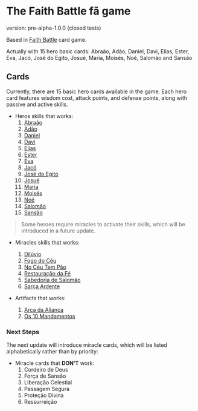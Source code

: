 # The Faith Battle fã game

version: pre-alpha-1.0.0 (closed tests)

Based in [Faith Battle](https://www.faithbattle.com.br/) card game.

Actually with 15 hero basic cards:
Abraão, Adão, Daniel, Davi, Elias, Ester, Eva, Jacó, José do Egito, Josué, Maria, Moisés, Noé, Salomão and Sansão

## Cards
Currently, there are 15 basic hero cards available in the game. Each hero card features wisdom cost, attack points, and defense points, along with passive and active skills.

- Heros skills that works:
    1. [Abraão](https://www.faithbattle.com.br/her%C3%B3is?lightbox=dataItem-lokfoeac)
    0. [Adão](https://www.faithbattle.com.br/her%C3%B3is?lightbox=dataItem-lokfrwh5)
    0. [Daniel](https://www.faithbattle.com.br/her%C3%B3is?lightbox=dataItem-lokfv7vm)
    0. [Davi](https://www.faithbattle.com.br/her%C3%B3is?lightbox=dataItem-lp0e79kf)
    0. [Elias](https://www.faithbattle.com.br/her%C3%B3is?lightbox=dataItem-lokfilfy)
    0. [Ester](https://www.faithbattle.com.br/her%C3%B3is?lightbox=dataItem-lokfxqs8)
    0. [Eva](https://www.faithbattle.com.br/her%C3%B3is?lightbox=dataItem-lokflpie)
    0. [Jacó](https://www.faithbattle.com.br/her%C3%B3is?lightbox=dataItem-lokfqvau)
    0. [José do Egito](https://www.faithbattle.com.br/her%C3%B3is?lightbox=dataItem-lokft4hn)
    0. [Josué](https://www.faithbattle.com.br/her%C3%B3is?lightbox=dataItem-lokfnhdd)
    0. [Maria](https://www.faithbattle.com.br/her%C3%B3is?lightbox=dataItem-luq2j6e6)
    0. [Moisés](https://www.faithbattle.com.br/her%C3%B3is?lightbox=dataItem-lok6s1tl)
    0. [Noé](https://www.faithbattle.com.br/her%C3%B3is?lightbox=dataItem-lokfwcvn)
    0. [Salomão](https://www.faithbattle.com.br/her%C3%B3is?lightbox=dataItem-lokfkwya)
    0. [Sansão](https://www.faithbattle.com.br/her%C3%B3is?lightbox=dataItem-lokfplwo)

> Some heroes require miracles to activate their skills, which will be introduced in a future update.

- Miracles skills that works:
    1. [Dilúvio](https://www.faithbattle.com.br/c%C3%B3pia-artefatos?lightbox=dataItem-loosrs7j)
    0. [Fogo do Céu](https://www.faithbattle.com.br/c%C3%B3pia-artefatos?lightbox=dataItem-loosbvpu)
    0. [No Céu Tem Pão](https://www.faithbattle.com.br/c%C3%B3pia-artefatos?lightbox=dataItem-loosua9n)
    0. [Restauração da Fé](https://www.faithbattle.com.br/c%C3%B3pia-artefatos?lightbox=dataItem-loosjbbx)
    0. [Sabedoria de Salomão](https://www.faithbattle.com.br/c%C3%B3pia-artefatos?lightbox=dataItem-lp0e4tp1)
    0. [Sarça Ardente](https://www.faithbattle.com.br/c%C3%B3pia-artefatos?lightbox=dataItem-loosqqyi)

- Artifacts that works:
    1. [Arca da Aliança](https://www.faithbattle.com.br/c%C3%B3pia-her%C3%B3is?lightbox=dataItem-loor1vjm)
    0. [Os 10 Mandamentos](https://www.faithbattle.com.br/c%C3%B3pia-her%C3%B3is?lightbox=dataItem-loor6hsp)

### Next Steps
The next update will introduce miracle cards, which will be listed alphabetically rather than by priority:

- Miracle cards that **DON’T** work:
    1. Cordeiro de Deus
    0. Força de Sansão
    0. Liberação Celestial
    0. Passagem Segura
    0. Proteção Divina
    0. Ressurreição
